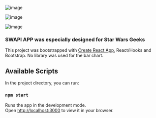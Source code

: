 ![image](https://user-images.githubusercontent.com/68274794/150682963-f1ea297f-04ef-4b63-8437-eac43b21ed98.png)

![image](https://user-images.githubusercontent.com/68274794/150658145-391c12f1-a19a-4efa-a84c-df2ea75af3c1.png)

![image](https://user-images.githubusercontent.com/68274794/150682902-07438bc4-d48e-4dd1-af1f-322a2a89fbe2.png)


### SWAPI APP was especially designed for Star Wars Geeks
This project was bootstrapped with [Create React App](https://github.com/facebook/create-react-app), React/Hooks and Bootstrap.
No library was used for the bar chart.

## Available Scripts
In the project directory, you can run:
### `npm start`
Runs the app in the development mode.\
Open [http://localhost:3000](http://localhost:3000) to view it in your browser.
